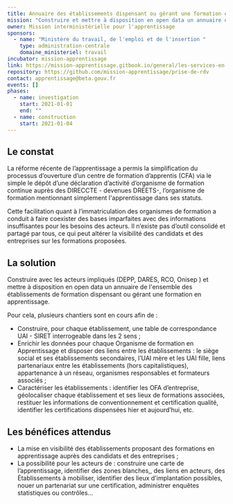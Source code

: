```yaml
---
title: Annuaire des établissements dispensant ou gérant une formation en apprentissage
mission: "Construire et mettre à disposition en open data un annuaire de l'ensemble des établissements dispensant ou gérant une formation en apprentissage"
owner: Mission interministérielle pour l'apprentissage
sponsors:
  - name: "Ministère du travail, de l'emploi et de l'insertion "
    type: administration-centrale
    domaine_ministeriel: travail
incubator: mission-apprentissage
link: https://mission-apprentissage.gitbook.io/general/les-services-en-devenir/prise-de-rendez-vous
repository: https://github.com/mission-apprentissage/prise-de-rdv
contact: apprentissage@beta.gouv.fr
events: []
phases:
  - name: investigation
    start: 2021-01-01
    end: ""
  - name: construction
    start: 2021-01-04
---
```


## Le constat

La réforme récente de l’apprentissage a permis la simplification du processus d’ouverture d’un centre de formation d’apprentis (CFA) via le simple le dépôt d’une déclaration d’activité d’organisme de formation continue auprès des DIRECCTE - devenues DREETS-, l’organisme de formation mentionnant simplement l'apprentissage dans ses statuts.

Cette facilitation quant à l’immatriculation des organismes de formation a conduit à  faire coexister des bases imparfaites avec des informations insuffisantes pour les besoins des acteurs. Il n’existe pas d’outil consolidé et partagé par tous, ce qui peut altérer la visibilité des candidats et des entreprises sur les formations proposées.

## La solution

Construire avec les acteurs impliqués (DEPP, DARES, RCO, Onisep ) et mettre à disposition en open data un annuaire de l'ensemble des établissements de formation dispensant ou gérant une formation en apprentissage.

Pour cela, plusieurs chantiers sont en cours afin de : 
- Construire, pour chaque établissement, une table de correspondance UAI - SIRET interrogeable dans les 2 sens ;
- Enrichir les données pour chaque Organisme de formation en Apprentissage et disposer des liens entre les établissements  :  le siège social et ses établissements secondaires, l’UAI mère et les UAI fille, liens partenariaux entre les établissements (hors capitalistiques), appartenance à un réseau, organismes responsables et formateurs associés ;
- Caractériser les établissements : identifier les OFA d’entreprise, géolocaliser chaque établissement et ses lieux de formations associées, restituer les informations de conventionnement et certification qualité, identifier les certifications dispensées hier et  aujourd’hui, etc.

## Les bénéfices attendus

- La mise en visibilité des établissements proposant des formations en apprentissage auprès des candidats et des entreprises ;
- La possibilité pour les acteurs de : construire une carte de l’apprentissage, identifier des zones blanches,, des liens en acteurs, des Établissements à mobiliser, identifier des lieux d'implantation possibles, nouer un partenariat sur une certification, administrer enquêtes statistiques ou contrôles...

